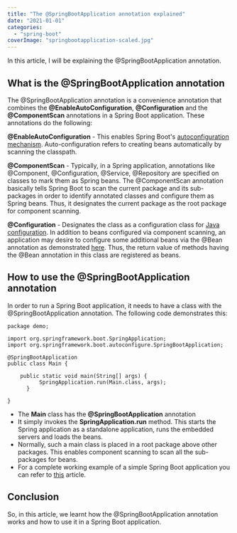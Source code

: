 ```yaml
---
title: "The @SpringBootApplication annotation explained"
date: "2021-01-01"
categories: 
  - "spring-boot"
coverImage: "springbootapplication-scaled.jpg"
---
```


In this article, I will be explaining the @SpringBootApplication annotation.

## What is the @SpringBootApplication annotation

The @SpringBootApplication annotation is a convenience annotation that combines the **@EnableAutoConfiguration**, **@Configuration** and the **@ComponentScan** annotations in a Spring Boot application. These annotations do the following:

**@EnableAutoConfiguration** - This enables Spring Boot's [autoconfiguration mechanism](https://learnjava.co.in/springboot-what-and-why/#Autoconfiguration). Auto-configuration refers to creating beans automatically by scanning the classpath.

**@ComponentScan** - Typically, in a Spring application, annotations like @Component, @Configuration, @Service, @Repository are specified on classes to mark them as Spring beans. The @ComponentScan annotation basically tells Spring Boot to scan the current package and its sub-packages in order to identify annotated classes and configure them as Spring beans. Thus, it designates the current package as the root package for component scanning.

**@Configuration** - Designates the class as a configuration class for [Java configuration](https://learnjava.co.in/how-spring-works-under-the-hood/#Configuration_metadata). In addition to beans configured via component scanning, an application may desire to configure some additional beans via the @Bean annotation as demonstrated [here](https://learnjava.co.in/spring-java-configuration-example/). Thus, the return value of methods having the @Bean annotation in this class are registered as beans.

## How to use the @SpringBootApplication annotation

In order to run a Spring Boot application, it needs to have a class with the @SpringBootApplication annotation. The following code demonstrates this:

```
package demo;

import org.springframework.boot.SpringApplication;
import org.springframework.boot.autoconfigure.SpringBootApplication;

@SpringBootApplication
public class Main {

    public static void main(String[] args) {
          SpringApplication.run(Main.class, args);
      }

}
```

- The **Main** class has the **@SpringBootApplication** annotation
- It simply invokes the **SpringApplication.run** method. This starts the Spring application as a standalone application, runs the embedded servers and loads the beans.
- Normally, such a main class is placed in a root package above other packages. This enables component scanning to scan all the sub-packages for beans.
- For a complete working example of a simple Spring Boot application you can refer to [this](2021/02/how-to-create-a-hello-world-spring-boot-web-application-in-eclipse-using-maven.md) article.

## Conclusion

So, in this article, we learnt how the @SpringBootApplication annotation works and how to use it in a Spring Boot application.
